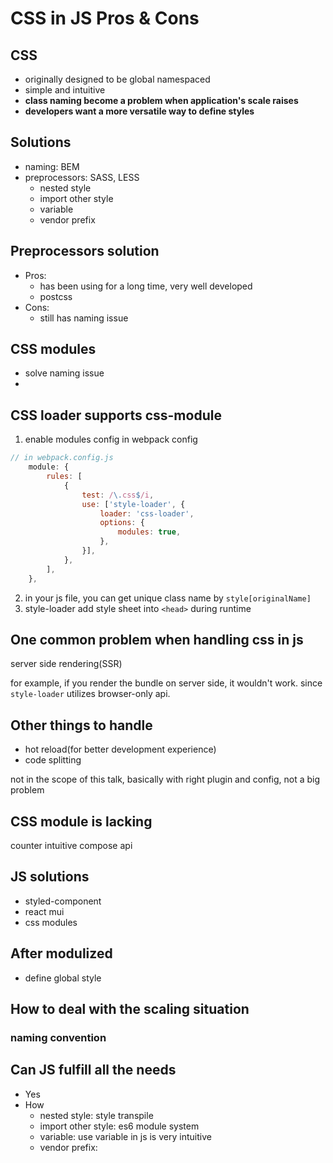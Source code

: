 # CSS in JS Pros & Cons
## CSS
- originally designed to be global namespaced
- simple and intuitive
- **class naming become a problem when application's scale raises**
- **developers want a more versatile way to define styles**

## Solutions
- naming: BEM
- preprocessors: SASS, LESS
    - nested style
    - import other style
    - variable
    - vendor prefix

## Preprocessors solution
- Pros:
    - has been using for a long time, very well developed
    - postcss
- Cons:
    - still has naming issue

## CSS modules
- solve naming issue
-

## CSS loader supports css-module
1. enable modules config in webpack config
```javascript
// in webpack.config.js
    module: {
        rules: [
            {
                test: /\.css$/i,
                use: ['style-loader', {
                    loader: 'css-loader',
                    options: {
                        modules: true,
                    },
                }],
            },
        ],
    },
```
2. in your js file, you can get unique class name by `style[originalName]`
3. style-loader add style sheet into `<head>` during runtime

## One common problem when handling css in js
server side rendering(SSR)

for example, if you render the bundle on server side, it wouldn't work.
since `style-loader` utilizes browser-only api.

## Other things to handle
- hot reload(for better development experience)
- code splitting

not in the scope of this talk, basically with right plugin and config, not a big problem

## CSS module is lacking
counter intuitive compose api


## JS solutions
- styled-component
- react mui
- css modules

## After modulized
- define global style

## How to deal with the scaling situation
###
### naming convention


## Can JS fulfill all the needs
- Yes
- How
    - nested style: style transpile
    - import other style: es6 module system
    - variable: use variable in js is very intuitive
    - vendor prefix:
